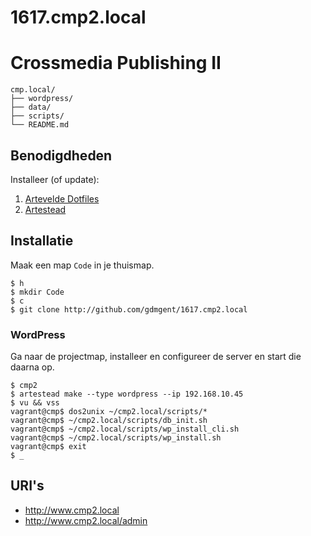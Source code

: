 # 1617.cmp2.local

Crossmedia Publishing II
========================

```
cmp.local/
├── wordpress/
├── data/
├── scripts/
└── README.md
```

Benodigdheden
-------------

Installeer (of update):

 1. [Artevelde Dotfiles](http://www.gdm.gent/dotfiles/)
 2. [Artestead](http://www.gdm.gent/artestead/)

Installatie
-----------

Maak een map `Code` in je thuismap.

```
$ h
$ mkdir Code
$ c
$ git clone http://github.com/gdmgent/1617.cmp2.local
```

### WordPress

Ga naar de projectmap, installeer en configureer de server en start die daarna op.

```
$ cmp2
$ artestead make --type wordpress --ip 192.168.10.45
$ vu && vss
vagrant@cmp$ dos2unix ~/cmp2.local/scripts/*
vagrant@cmp$ ~/cmp2.local/scripts/db_init.sh 
vagrant@cmp$ ~/cmp2.local/scripts/wp_install_cli.sh
vagrant@cmp$ ~/cmp2.local/scripts/wp_install.sh
vagrant@cmp$ exit
$ _
```

URI's
-----

 - <http://www.cmp2.local>
 - <http://www.cmp2.local/admin>
